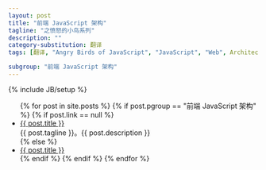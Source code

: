 ```yaml
---
layout: post
title: "前端 JavaScript 架构"
tagline: "之愤怒的小鸟系列"
description: ""
category-substitution: 翻译
tags: [翻译, "Angry Birds of JavaScript", "JavaScript", "Web", Architecture]

subgroup: "前端 JavaScript 架构"
---
```

{% include JB/setup %}

<ul>
  {% for post in site.posts %}
    {% if post.pgroup == "前端 JavaScript 架构" %}
      {% if post.link == null %}
        <li>
            <a href="{{ BASE_PATH }}{{ post.url }}">{{ post.title }}</a>
            <br>
            <span>{{ post.tagline }}。{{ post.description }}</span>
        </li>
      {% else %}
        <li><a href="{{ post.link }}" target="_blank">{{ post.title }}</a></li>
      {% endif %}
    {% endif %}
  {% endfor %}
</ul>